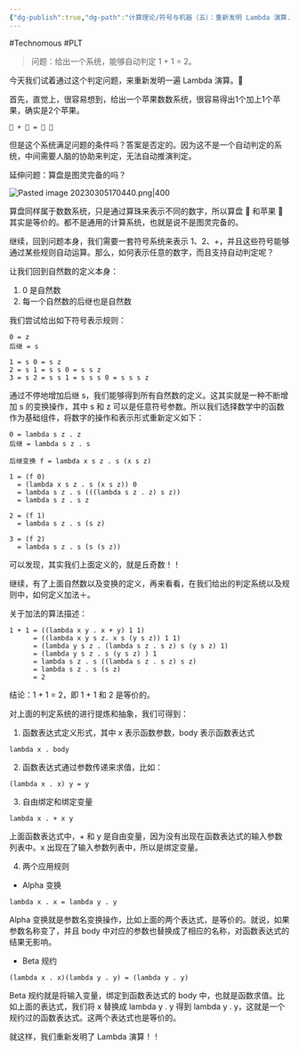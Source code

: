 ```yaml
---
{"dg-publish":true,"dg-path":"计算理论/符号与机器（五）：重新发明 Lambda 演算.md","permalink":"/计算理论/符号与机器（五）：重新发明 Lambda 演算/","created":"2023-03-05T17:01:40.000+08:00","updated":"2024-12-31T10:05:01.807+08:00"}
---
```


#Technomous #PLT

> 问题：给出一个系统，能够自动判定 1 + 1 = 2。

今天我们试着通过这个判定问题，来重新发明一遍 Lambda 演算。🚗

首先，直觉上，很容易想到，给出一个苹果数数系统，很容易得出1个加上1个苹果，确实是2个苹果。

```
🍎 + 🍎 = 🍎 🍎
```

但是这个系统满足问题的条件吗？答案是否定的。因为这不是一个自动判定的系统，中间需要人脑的协助来判定，无法自动推演判定。

延伸问题：算盘是图灵完备的吗？

![Pasted image 20230305170440.png|400](/img/user/0.Asset/resource/Pasted%20image%2020230305170440.png)

算盘同样属于数数系统，只是通过算珠来表示不同的数字，所以算盘 🧮 和苹果 🍎 其实是等价的。都不是通用的计算系统，也就是说不是图灵完备的。

继续，回到问题本身，我们需要一套符号系统来表示 1、2、+，并且这些符号能够通过某些规则自动运算。那么，如何表示任意的数字，而且支持自动判定呢？

让我们回到自然数的定义本身：

1. 0 是自然数
2. 每一个自然数的后继也是自然数

我们尝试给出如下符号表示规则：

```
0 = z
后继 = s

1 = s 0 = s z
2 = s 1 = s s 0 = s s z
3 = s 2 = s s 1 = s s s 0 = s s s z
```

通过不停地增加后继 s，我们能够得到所有自然数的定义。这其实就是一种不断增加 s 的变换操作，其中 s 和 z 可以是任意符号参数。所以我们选择数学中的函数作为基础组件，将数字的操作和表示形式重新定义如下：

```
0 = lambda s z . z
后继 = lambda s z . s

后继变换 f = lambda x s z . s (x s z)

1 = (f 0)
  = (lambda x s z . s (x s z)) 0
  = lambda s z . s (((lambda s z . z) s z))
  = lambda s z . s z

2 = (f 1)
  = lambda s z . s (s z)

3 = (f 2)
  = lambda s z . s (s (s z))
```

可以发现，其实我们上面定义的，就是丘奇数！！

继续，有了上面自然数以及变换的定义，再来看看，在我们给出的判定系统以及规则中，如何定义加法＋。

关于加法的算法描述：

```
1 + 1 = ((lambda x y . x + y) 1 1)
      = ((lambda x y s z. x s (y s z)) 1 1)
      = (lambda y s z . (lambda s z . s z) s (y s z) 1)
      = (lambda y s z . s (y s z) ) 1 
      = lambda s z . s ((lambda s z . s z) s z)
      = lambda s z . s (s z)
      = 2
```

结论：1 + 1 = 2，即 1 + 1 和 2 是等价的。

对上面的判定系统的进行提炼和抽象，我们可得到：

1. 函数表达式定义形式，其中 x 表示函数参数，body 表示函数表达式

```
lambda x . body
```

2. 函数表达式通过参数传递来求值，比如：

```
(lambda x . x) y = y
```

3. 自由绑定和绑定变量

```
lambda x . + x y
```

上面函数表达式中，+ 和  y 是自由变量，因为没有出现在函数表达式的输入参数列表中。x 出现在了输入参数列表中，所以是绑定变量。

4. 两个应用规则

* Alpha 变换
```
lambda x . x = lambda y . y
```

Alpha 变换就是参数名变换操作，比如上面的两个表达式，是等价的。就说，如果参数名称变了，并且 body 中对应的参数也替换成了相应的名称，对函数表达式的结果无影响。

* Beta 规约
```
(lambda x . x)(lambda y . y) = (lambda y . y)
```

Beta 规约就是将输入变量，绑定到函数表达式的 body 中，也就是函数求值。比如上面的表达式，我们将 x 替换成 lambda y . y 得到 lambda y . y，这就是一个规约过的函数表达式。这两个表达式也是等价的。

就这样，我们重新发明了 Lambda 演算！！
